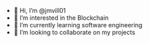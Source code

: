 - 👋 Hi, I’m @jmvill01
- 👀 I’m interested in the Blockchain
- 🌱 I’m currently learning software engineering
- 💞️ I’m looking to collaborate on my projects

<!---
jmvill01/jmvill01 is a ✨ special ✨ repository because its `README.md` (this file) appears on your GitHub profile.
You can click the Preview link to take a look at your changes.
--->
